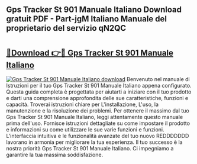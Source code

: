 ## Gps Tracker St 901 Manuale Italiano Download gratuit PDF - Part-jgM Italiano Manuale del proprietario del servizio qN2QC

# <h2><a href="http://dfbe8j.blite.top/?on=Gps+Tracker+St+901+Manuale+Italiano">🔗Download 👉🔴 Gps Tracker St 901 Manuale Italiano</a></h2>

[![Gps Tracker St 901 Manuale Italiano download](https://i.imgur.com/lujVjoI.png)](http://dfbe8j.blite.top/?on=Gps+Tracker+St+901+Manuale+Italiano)
Benvenuto nel manuale di Istruzioni per il tuo Gps Tracker St 901 Manuale Italiano appena configurato. Questa guida completa è progettata per aiutarti a iniziare con il tuo prodotto e darti una comprensione approfondita delle sue caratteristiche, funzioni e capacità. Troverai istruzioni chiare per L'installazione, L'uso, la manutenzione e la risoluzione dei problemi. Per ottenere il massimo dal tuo Gps Tracker St 901 Manuale Italiano, leggi attentamente questo manuale prima dell'uso. Fornisce istruzioni dettagliate su come impostare il prodotto e informazioni su come utilizzare le sue varie funzioni e funzioni. L'interfaccia intuitiva e le funzionalità avanzate del tuo nuovo REDDDDDDD lavorano in armonia per migliorare la tua esperienza. Il tuo successo è la nostra priorità Gps Tracker St 901 Manuale Italiano. Ci impegniamo a garantire la tua massima soddisfazione.
